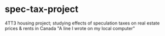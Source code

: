 # spec-tax-project
4TT3 housing project; studying effects of speculation taxes on real estate prices &amp; rents in Canada
"A line I wrote on my local computer" 
